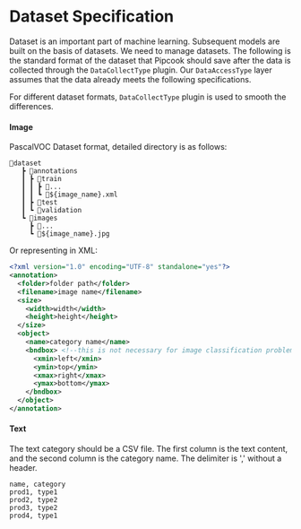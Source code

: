 # Dataset Specification

Dataset is an important part of machine learning. Subsequent models are built on the basis of datasets. We need to manage datasets. The following is the standard format of the dataset that Pipcook should save after the data is collected through the `DataCollectType` plugin. Our `DataAccessType` layer assumes that the data already meets the following specifications. 

For different dataset formats, `DataCollectType` plugin is used to smooth the differences.

#### Image

PascalVOC Dataset format, detailed directory is as follows:

```
📂dataset
   ┣ 📂annotations
   ┃ ┣ 📂train
   ┃ ┃ ┣ 📜...
   ┃ ┃ ┗ 📜${image_name}.xml
   ┃ ┣ 📂test
   ┃ ┗ 📂validation
   ┗ 📂images
     ┣ 📜...
     ┗ 📜${image_name}.jpg
```

Or representing in XML:

```xml
<?xml version="1.0" encoding="UTF-8" standalone="yes"?>
<annotation>
  <folder>folder path</folder>
  <filename>image name</filename>
  <size>
    <width>width</width>
    <height>height</height>
  </size>
  <object>
    <name>category name</name>
    <bndbox> <!--this is not necessary for image classification problem-->
      <xmin>left</xmin>
      <ymin>top</ymin>
      <xmax>right</xmax>
      <ymax>bottom</ymax>
    </bndbox>
  </object>
</annotation>
```

#### Text

The text category should be a CSV file. The first column is the text content, and the second column is the category name. The delimiter is ',' without a header.

```csv
name, category
prod1, type1
prod2, type2
prod3, type2
prod4, type1
```
